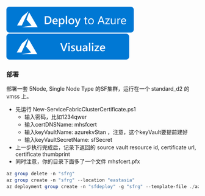
[![Deploy To Azure](https://raw.githubusercontent.com/Azure/azure-quickstart-templates/master/1-CONTRIBUTION-GUIDE/images/deploytoazure.svg?sanitize=true)](https://portal.azure.com/#create/Microsoft.Template/uri/https%3A%2F%2Fraw.githubusercontent.com%2FAzure%2Fazure-quickstart-templates%2Fmaster%2Fservice-fabric-secure-cluster-5-node-1-nodetype%2Fazuredeploy.json)  [![Visualize](https://raw.githubusercontent.com/Azure/azure-quickstart-templates/master/1-CONTRIBUTION-GUIDE/images/visualizebutton.svg?sanitize=true)](http://armviz.io/#/?load=https%3A%2F%2Fraw.githubusercontent.com%2FAzure%2Fazure-quickstart-templates%2Fmaster%2Fservice-fabric-secure-cluster-5-node-1-nodetype%2Fazuredeploy.json)


### 部署
部署一套 5Node, Single Node Type 的SF集群，运行在一个 standard_d2 的 vmss 上。

- 先运行 New-ServiceFabricClusterCertificate.ps1
  - 输入密码，比如1234qwer
  - 输入certDNSName: mhsfcert
  - 输入keyVaultName: azurekvStan ，注意，这个keyVault要提前建好
  - 输入keyVaultSecretName: sfSecret
- 上一步执行完成后，记录下返回的 source vault resource id, certificate url, certificate thumbprint
- 同时注意，你的目录下面多了一个文件 mhsfcert.pfx

```ps1
az group delete -n "sfrg"
az group create -n "sfrg" --location "eastasia"
az deployment group create -n "sfdeploy" -g "sfrg" --template-file ./azuredeploy.json --parameters ./azuredeploy.parameters.json
```


